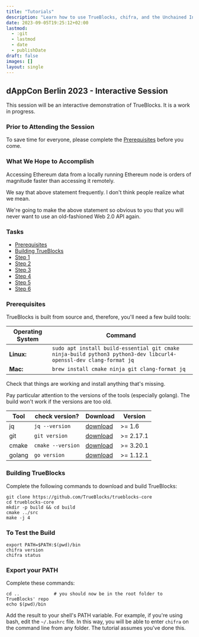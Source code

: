 ```yaml
---
title: "Tutorials"
description: "Learn how to use TrueBlocks, chifra, and the Unchained Index."
date: 2023-09-05T19:25:12+02:00
lastmod:
  - :git
  - lastmod
  - date
  - publishDate
draft: false
images: []
layout: single
---
```


<!-- smarkdownlint-disable -->

## dAppCon Berlin 2023 - Interactive Session

This session will be an interactive demonstration of TrueBlocks. It is a work in progress.

### Prior to Attending the Session

To save time for everyone, please complete the [Prerequisites](#prerequisites) before you come.

### What We Hope to Accomplish

Accessing Ethereum data from a locally running Ethereum node is orders of magnitude faster than accessing it remotely.

We say that above statement frequently. I don't think people realize what we mean. 

We're going to make the above statement so obvious to you that you will never want to use an old-fashioned Web 2.0 API again.

### Tasks

- [Prerequisites](#prerequisites)
- [Building TrueBlocks](#building-trueblocks)
- [Step 1](step1)
- [Step 2](step2)
- [Step 3](step3)
- [Step 4](step4)
- [Step 5](step5)
- [Step 6](step6)

### Prerequisites

TrueBlocks is built from source and, therefore, you'll need a few build tools:

| Operating System | Command                                                                                                           |
| ---------------- | ----------------------------------------------------------------------------------------------------------------- |
| **Linux:**       | `sudo apt install build-essential git cmake ninja-build python3 python3-dev libcurl4-openssl-dev clang-format jq` |
| **Mac:**         | `brew install cmake ninja git clang-format jq`                                                                    |

Check that things are working and install anything that's missing.

Pay particular attention to the versions of the tools (especially golang). The build won't work if the versions are too old.

| Tool   | check version?    | Download                                            | Version   |
| ------ | ----------------- | --------------------------------------------------- | --------- |
| jq     | `jq --version`    | [download](https://stedolan.github.io/jq/download/) | >= 1.6    |
| git    | `git version`     | [download](https://git-scm.com/downloads)           | >= 2.17.1 |
| cmake  | `cmake --version` | [download](https://cmake.org/install/)              | >= 3.20.1 |
| golang | `go version`      | [download](https://golang.org/doc/install)          | >= 1.12.1 |

### Building TrueBlocks

Complete the following commands to download and build TrueBlocks:

```[bash]
git clone https://github.com/TrueBlocks/trueblocks-core
cd trueblocks-core
mkdir -p build && cd build
cmake ../src
make -j 4
```

### To Test the Build

```[bash]
export PATH=$PATH:$(pwd)/bin
chifra version
chifra status
```

### Export your PATH

Complete these commands:

```[bash]
cd ..             # you should now be in the root folder to TrueBlocks' repo
echo $(pwd)/bin
```

Add the result to your shell's PATH variable. For example, if you're using bash, edit the `~/.bashrc` file. In this way, you will be able to enter `chifra` on the command line from any folder. The tutorial assumes you've done this.
